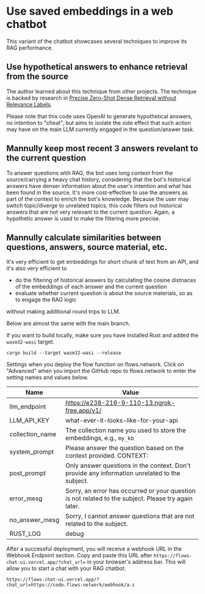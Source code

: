 # Use saved embeddings in a web chatbot

This variant of the chatbot showcases several techniques to improve its RAG performance.


## Use hypothetical answers to enhance retrieval from the source

The author learned about this technique from other projects. The technique is backed by research in [Precise Zero-Shot Dense Retrieval without Relevance Labels](https://arxiv.org/abs/2212.10496).

Please note that this code uses OpenAI to generate hypothetical answers, no intention to "cheat", but aims to isolate the side effect that such action may have on the main LLM currently engaged in the question/answer task. 


## Mannully keep most recent 3 answers revelant to the current question

To answer questions wtih RAG, the bot uses long context from the source/carrying a heavy chat history, considering that the bot's historical answers have denser information about the user's intention and what has been found in the source. It's more cost-effective to use the answers as part of the context to enrich the bot's knowledge. Because the user may switch topic/diverge to unrelated topics, this code filters out historical answers that are not very relevant to the current question. Again, a hypothetic answer is used to make the filtering more precise.


## Mannully calculate similarities between questions, answers, source material, etc.

It's very efficient to get embeddings for short chunk of text from an API, and it's also very efficient to 
- do the filtering of historical answers by calculating the cosine distnaces of the embeddings of each answer and the current question
- evaluate whether current question is about the source materials, so as to engage the RAG logic

without making additional round trips to LLM.

Below are almost the same with the main branch.

If you want to build locally, make sure you have installed Rust and added the `wasm32-wasi` target.

```
cargo build --target wasm32-wasi --release
```

Settings when you deploy the flow function on flows.network.
Click on "Advanced" when you import the GitHub repo to flows.network to enter the setting names and values below.

| Name             | Value                                                                                       |
| ---------------- | ------------------------------------------------------------------------------------------- |
| llm_endpoint | https://e238-216-9-110-13.ngrok-free.app/v1/ |
| LLM_API_KEY | what-ever-it-looks-like-for-your-api |
| collection_name | The collection name you used to store the embeddings, e.g., `my_kb` |
| system_prompt | Please answer the question based on the context provided. CONTEXT:  |
| post_prompt | Only answer questions in the context. Don't provide any information unrelated to the subject. |
| error_mesg | Sorry, an error has occurred or your question is not related to the subject. Please try again later. |
| no_answer_mesg | Sorry, I cannot answer questions that are not related to the subject. |
| RUST_LOG | debug  |

After a successful deployment, you will receive a webhook URL in the Webhook Endpoint section. Copy and paste this URL after `https://flows-chat-ui.vercel.app/?chat_url=` in your browser's address bar. This will allow you to start a chat with your RAG chatbot.

```
https://flows-chat-ui.vercel.app/?chat_url=https://code.flows.network/webhook/a-z
```





